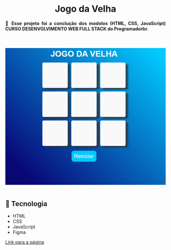 <h1 align="center"> Jogo da Velha</h1>

<h4 align="justify">🚀 Esse projeto foi a conclução dos modolos (HTML, CSS, JavaScript) CURSO DESENVOLVIMENTO WEB FULL STACK do Programadorbr.
</h4>
<br>
<br>
<img  align="center" src="./image/Captura de tela 2021-04-27 160104.png">
<br>
<br>
<h2> 🔗 Tecnologia</h2>
<ul>
    <li>HTML</li>
    <li>CSS</li>
    <li>JavaScript</li>
    <li>Figma</li>
</ul>

[Link para a página](https://fabio-sudo-apt.github.io/jogoDavelha/)
